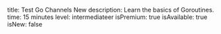 title: Test Go Channels New
description: Learn the basics of Goroutines.
time: 15 minutes
level: intermediateer
isPremium: true
isAvailable: true
isNew: false
